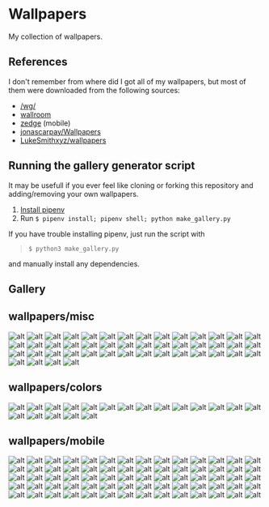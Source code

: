 [comment]: # (###################################################)
[comment]: # (### WARNING:  Do not edit this file, changes will)
[comment]: # (### be overwritten by make_gallery.py!)
[comment]: # (### Make changes to)
[comment]: # (###     readme_header.md)
[comment]: # (### instead.)
[comment]: # (###################################################)

# Wallpapers

My collection of wallpapers.

## References

I don't remember from where did I got all of my wallpapers, but most of them were downloaded from the following sources:

- [/wg/](http://boards.4chan.org/wg/catalog)
- [wallroom](https://wallroom.io/)
- [zedge](https://www.zedge.net/) (mobile)
- [jonascarpay/Wallpapers](https://github.com/jonascarpay/Wallpapers)
- [LukeSmithxyz/wallpapers](https://github.com/LukeSmithxyz/wallpapers)

## Running the gallery generator script

It may be usefull if you ever feel like cloning or forking this repository and adding/removing your own wallpapers.

1. [Install pipenv](https://pipenv.readthedocs.io/en/latest/install/)
2. Run `$ pipenv install; pipenv shell; python make_gallery.py`

If you have trouble installing pipenv, just run the script with

> `$ python3 make_gallery.py`

and manually install any dependencies.

## Gallery

## wallpapers/misc

![alt](thumbnails/thumbnail_148930.jpg)
![alt](thumbnails/thumbnail_1555277307199.jpg)
![alt](thumbnails/thumbnail_44765.jpg)
![alt](thumbnails/thumbnail_FVqGQg7.jpg)
![alt](thumbnails/thumbnail_1493223782315.jpg)
![alt](thumbnails/thumbnail_1554607674422.jpg)
![alt](thumbnails/thumbnail_1553829504111.png)
![alt](thumbnails/thumbnail_JoNHc6K.jpg)
![alt](thumbnails/thumbnail_1554654656770.jpg)
![alt](thumbnails/thumbnail_1552624807476.png)
![alt](thumbnails/thumbnail_10120.jpg)
![alt](thumbnails/thumbnail_1543961370380.png)
![alt](thumbnails/thumbnail_1553829133460.jpg)
![alt](thumbnails/thumbnail_1549206377172.jpg)
![alt](thumbnails/thumbnail_1552629700647.png)
![alt](thumbnails/thumbnail_James%20Ball%20&%20INK%20Studio%20-%20IBM%20729%20(2560%20×%201440).jpg)
![alt](thumbnails/thumbnail_wallroom-1920x1080-bg-920d886.jpg)
![alt](thumbnails/thumbnail_wallroom-5120x2880-bg-7643d83.jpg)
![alt](thumbnails/thumbnail_1542750632939.jpg)
![alt](thumbnails/thumbnail_1552625639933.png)
![alt](thumbnails/thumbnail_1552631474864.png)
![alt](thumbnails/thumbnail_zwanen_RECHT.jpg)
![alt](thumbnails/thumbnail_bence-boros-253214-unsplash.jpg)
![alt](thumbnails/thumbnail_galaxy-2-1366×768.jpg)
![alt](thumbnails/thumbnail_fEYcOJA.jpg)
![alt](thumbnails/thumbnail_space-and-mountains-1366×768.jpg)
![alt](thumbnails/thumbnail_1555863515345.png)
![alt](thumbnails/thumbnail_wallroom-1920x1080-bg-436fad5.jpg)
![alt](thumbnails/thumbnail_1554581386892.png)
![alt](thumbnails/thumbnail_1553829437709.png)
![alt](thumbnails/thumbnail_148928.jpg)
![alt](thumbnails/thumbnail_1555207092152.png)
![alt](thumbnails/thumbnail_1553619664373.png)
![alt](thumbnails/thumbnail_1542227968965.jpg)
![alt](thumbnails/thumbnail_japanese-crosswalk-by-arsenixc-1366×768.jpg)
![alt](thumbnails/thumbnail_1503860248112.jpg)
![alt](thumbnails/thumbnail_1554457320399.jpg)
![alt](thumbnails/thumbnail_wallroom-1920x1080-bg-a1a0aed.jpg)
![alt](thumbnails/thumbnail_1553362514275.png)
![alt](thumbnails/thumbnail_1555277251104.jpg)
![alt](thumbnails/thumbnail_red-ring-fantasy-sunset-1366×768.jpg)
![alt](thumbnails/thumbnail_1552629543887.jpg)
![alt](thumbnails/thumbnail_1551740061897.png)
![alt](thumbnails/thumbnail_1555822534506.jpg)
![alt](thumbnails/thumbnail_wallpaper-2293008.jpg)
![alt](thumbnails/thumbnail_1549206023248.jpg)

## wallpapers/colors

![alt](thumbnails/thumbnail_1554959616007.png)
![alt](thumbnails/thumbnail_1554959177169.png)
![alt](thumbnails/thumbnail_1554960151926.png)
![alt](thumbnails/thumbnail_1554959242132.png)
![alt](thumbnails/thumbnail_1554959460081.png)
![alt](thumbnails/thumbnail_1553450642918.png)
![alt](thumbnails/thumbnail_1554959678139.png)
![alt](thumbnails/thumbnail_1554959958922.png)
![alt](thumbnails/thumbnail_1553624813040.png)
![alt](thumbnails/thumbnail_1554959864946.png)
![alt](thumbnails/thumbnail_1554959146144.png)
![alt](thumbnails/thumbnail_1554959896960.png)
![alt](thumbnails/thumbnail_1554959303995.png)
![alt](thumbnails/thumbnail_1554959272958.png)
![alt](thumbnails/thumbnail_1554580637409.png)
![alt](thumbnails/thumbnail_1554582245916.png)
![alt](thumbnails/thumbnail_1554959554241.png)
![alt](thumbnails/thumbnail_1554959335922.png)
![alt](thumbnails/thumbnail_1554959647027.png)

## wallpapers/mobile

![alt](thumbnails/thumbnail_Amoled_Retro-1d603cb2-9ab3-4fad-b5c0-d7f854dca38f.jpg)
![alt](thumbnails/thumbnail_Amoled_Armor-1407ad36-2351-3651-b84d-4a1a8f5f84c5.jpg)
![alt](thumbnails/thumbnail_AMOLED_Samurai-1d4793ae-be0e-3a48-900b-bbf1b624eb1d.jpg)
![alt](thumbnails/thumbnail_nicolas-solerieu-1357357-unsplash.jpg)
![alt](thumbnails/thumbnail_Amoled_Neon-68382e33-a4bf-456f-8d95-540ecebb150f.jpg)
![alt](thumbnails/thumbnail_code.jpg)
![alt](thumbnails/thumbnail_Amoled-029a65b0-8a45-461b-9192-b476a0a9bf46.jpg)
![alt](thumbnails/thumbnail_Amoled_Owl-b5ff6b11-ac56-4197-89d3-f50a4d32eefa.jpg)
![alt](thumbnails/thumbnail_1543652534072.png)
![alt](thumbnails/thumbnail_Amoled_Kosmos-2f740812-e839-4198-b38f-2e8edf23d5a1.jpg)
![alt](thumbnails/thumbnail_1542462920027.png)
![alt](thumbnails/thumbnail_Amoled_wallpaper-814fdc90-6836-4ef7-b412-eb0c2a17f3a0.jpg)
![alt](thumbnails/thumbnail_Amoled_City-f801a90d-ef11-425b-a38a-15d3c295a2c7.jpg)
![alt](thumbnails/thumbnail_Amoled__Animal_HD-f73b8f0f-678f-47f0-bc3a-4e63a502d3fe.jpg)
![alt](thumbnails/thumbnail_amoled_modular_pc.jpg)
![alt](thumbnails/thumbnail_James%20Ball%20&%20INK%20Studio%20-%20IBM%20729%20(1080%20×%201920).jpg)
![alt](thumbnails/thumbnail_Minimal_Material-624668d5-3dfb-4cf7-af93-72fec707433e.jpg)
![alt](thumbnails/thumbnail_4K_City-1e786196-945b-3176-ac40-b51e964567cb.jpg)
![alt](thumbnails/thumbnail_tobias-van-schneider-97611-unsplash.jpg)
![alt](thumbnails/thumbnail_1541660219792.png)
![alt](thumbnails/thumbnail_Have_a_bad_time-92bfc4a0-ec65-418c-8627-20b308979d88.jpg)
![alt](thumbnails/thumbnail_44rre.png)
![alt](thumbnails/thumbnail_1551741127574.jpg)
![alt](thumbnails/thumbnail_788jlo.png)
![alt](thumbnails/thumbnail_1543657806749.jpg)
![alt](thumbnails/thumbnail_1542397059724.jpg)
![alt](thumbnails/thumbnail_hanan-edwards-1399891-unsplash.jpg)
![alt](thumbnails/thumbnail_1554317240643.jpg)
![alt](thumbnails/thumbnail_amoled_world.jpg)
![alt](thumbnails/thumbnail_Amoled_black_owl-f06a6d63-6857-42f8-b157-c170f5246e42.jpg)
![alt](thumbnails/thumbnail_1542310820544.jpg)
![alt](thumbnails/thumbnail_google_amoled.jpg)
![alt](thumbnails/thumbnail_LOADING_AmoLED-07bb708a-6104-49a5-b813-4a434a7ddb80.jpg)
![alt](thumbnails/thumbnail_1552252923435.jpg)
![alt](thumbnails/thumbnail_1543934054205.png)
![alt](thumbnails/thumbnail_Undertale_Dog-53d36e5f-be89-43f6-9922-6cbc7ade8aec.jpg)
![alt](thumbnails/thumbnail_1552961376596.png)
![alt](thumbnails/thumbnail_1540747873203.jpg)
![alt](thumbnails/thumbnail_Coffe_Mug-b47ec245-295f-3157-a711-ceca7b439111.jpg)
![alt](thumbnails/thumbnail_daniel-olah-432079-unsplash.jpg)
![alt](thumbnails/thumbnail_Edge_colorful-92f18779-b079-4038-9932-1db378fad053.jpg)
![alt](thumbnails/thumbnail_amoled_mountain.jpg)
![alt](thumbnails/thumbnail_Amoled_Space-f13da6aa-419e-4075-9464-34a63051c07f.jpg)
![alt](thumbnails/thumbnail_Funny-ba80b069-9757-479c-84e0-e35a33c0ae68.jpg)
![alt](thumbnails/thumbnail_amoled_black_sky.jpg)
![alt](thumbnails/thumbnail_1541685026621.png)
![alt](thumbnails/thumbnail_Material_Asteroids-a34e8e51-9b9e-3312-8436-4103001fd255.jpg)
![alt](thumbnails/thumbnail_Comeia_Negra-ace96995-76da-4a51-92b1-13e0d2483a34.jpg)
![alt](thumbnails/thumbnail_error_404.jpg)
![alt](thumbnails/thumbnail_google_logo.jpg)
![alt](thumbnails/thumbnail_4K_city_-c30496a3-ff20-4dfe-8a90-bc5a45dee784.jpg)
![alt](thumbnails/thumbnail_4k_HDR_Ocean-e256a7aa-c8dc-3db4-8c2d-36a77c041969.jpg)
![alt](thumbnails/thumbnail_1544020303097.jpg)
![alt](thumbnails/thumbnail_Amoled_Uchiha_Emblem-ab3eb676-8f77-477d-a445-5912a56e7505.jpg)
![alt](thumbnails/thumbnail_1543937780143.jpg)
![alt](thumbnails/thumbnail_1543749841360.jpg)
![alt](thumbnails/thumbnail_1540622947014.jpg)
![alt](thumbnails/thumbnail_alex-holyoake-178751-unsplash.jpg)
![alt](thumbnails/thumbnail_sans_undertale.jpg)
![alt](thumbnails/thumbnail_japan1.png)
![alt](thumbnails/thumbnail_Google_AMOLED-43b61f69-1572-4af4-ba52-d7d0e2631b6e.jpg)
![alt](thumbnails/thumbnail_4K_iPhone_Wallpaper_-bb61f7b4-6c15-4969-b082-ebc01b38427c.jpg)
![alt](thumbnails/thumbnail_Black_background-4f2eb26c-9d60-3c22-a3a9-f1c9ec25ee4e.jpg)
![alt](thumbnails/thumbnail_Bloqueado-16ed1fbe-008a-4310-8aca-7baad5ede46d.jpg)
![alt](thumbnails/thumbnail_amoled.jpg)
![alt](thumbnails/thumbnail_rr56.png)
![alt](thumbnails/thumbnail_joel-filipe-187166-unsplash.jpg)
![alt](thumbnails/thumbnail_1543159163419.jpg)
![alt](thumbnails/thumbnail_AMOLED_GRID-e0c8d9ce-abbf-3956-9059-d12fcea8e042.jpg)
![alt](thumbnails/thumbnail_Python_Logo-5b4e1d37-ca16-4bb3-91fa-c832f9bfefc5.jpg)
